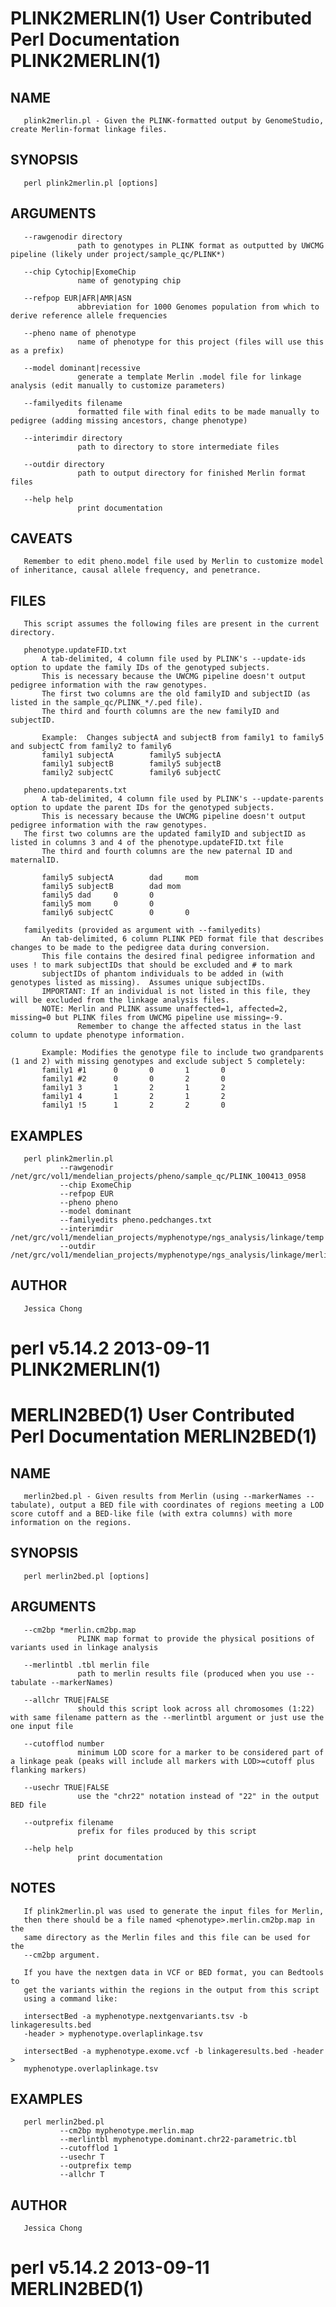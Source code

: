# PLINK2MERLIN(1)       User Contributed Perl Documentation      PLINK2MERLIN(1)



## NAME
       plink2merlin.pl - Given the PLINK-formatted output by GenomeStudio, create Merlin-format linkage files.

## SYNOPSIS
       perl plink2merlin.pl [options]

## ARGUMENTS
       --rawgenodir directory
                   path to genotypes in PLINK format as outputted by UWCMG pipeline (likely under project/sample_qc/PLINK*)

       --chip Cytochip|ExomeChip
                   name of genotyping chip

       --refpop EUR|AFR|AMR|ASN
                   abbreviation for 1000 Genomes population from which to derive reference allele frequencies

       --pheno name of phenotype
                   name of phenotype for this project (files will use this as a prefix)

       --model dominant|recessive
                   generate a template Merlin .model file for linkage analysis (edit manually to customize parameters)

       --familyedits filename
                   formatted file with final edits to be made manually to pedigree (adding missing ancestors, change phenotype)

       --interimdir directory
                   path to directory to store intermediate files

       --outdir directory
                   path to output directory for finished Merlin format files

       --help help
                   print documentation

## CAVEATS
       Remember to edit pheno.model file used by Merlin to customize model of inheritance, causal allele frequency, and penetrance.

## FILES
       This script assumes the following files are present in the current directory.

       phenotype.updateFID.txt
           A tab-delimited, 4 column file used by PLINK's --update-ids option to update the family IDs of the genotyped subjects.
           This is necessary because the UWCMG pipeline doesn't output pedigree information with the raw genotypes.
           The first two columns are the old familyID and subjectID (as listed in the sample_qc/PLINK_*/.ped file).
           The third and fourth columns are the new familyID and subjectID.

           Example:  Changes subjectA and subjectB from family1 to family5 and subjectC from family2 to family6
           family1 subjectA        family5 subjectA
           family1 subjectB        family5 subjectB
           family2 subjectC        family6 subjectC

       pheno.updateparents.txt
           A tab-delimited, 4 column file used by PLINK's --update-parents option to update the parent IDs for the genotyped subjects.
           This is necessary because the UWCMG pipeline doesn't output pedigree information with the raw genotypes.
	   The first two columns are the updated familyID and subjectID as listed in columns 3 and 4 of the phenotype.updateFID.txt file
           The third and fourth columns are the new paternal ID and maternalID.

           family5 subjectA        dad     mom
           family5 subjectB        dad mom
           family5 dad     0       0
           family5 mom     0       0
           family6 subjectC        0       0

       familyedits (provided as argument with --familyedits)
           An tab-delimited, 6 column PLINK PED format file that describes changes to be made to the pedigree data during conversion.
           This file contains the desired final pedigree information and uses ! to mark subjectIDs that should be excluded and # to mark
           subjectIDs of phantom individuals to be added in (with genotypes listed as missing).  Assumes unique subjectIDs.
           IMPORTANT: If an individual is not listed in this file, they will be excluded from the linkage analysis files.
           NOTE: Merlin and PLINK assume unaffected=1, affected=2, missing=0 but PLINK files from UWCMG pipeline use missing=-9.
                   Remember to change the affected status in the last column to update phenotype information.

           Example: Modifies the genotype file to include two grandparents (1 and 2) with missing genotypes and exclude subject 5 completely:
           family1 #1      0       0       1       0
           family1 #2      0       0       2       0
           family1 3       1       2       1       2
           family1 4       1       2       1       2
           family1 !5      1       2       2       0

## EXAMPLES
       perl plink2merlin.pl
               --rawgenodir /net/grc/vol1/mendelian_projects/pheno/sample_qc/PLINK_100413_0958
               --chip ExomeChip
               --refpop EUR
               --pheno pheno
               --model dominant
               --familyedits pheno.pedchanges.txt
               --interimdir /net/grc/vol1/mendelian_projects/myphenotype/ngs_analysis/linkage/temp
               --outdir /net/grc/vol1/mendelian_projects/myphenotype/ngs_analysis/linkage/merlin

## AUTHOR
       Jessica Chong 



# perl v5.14.2                      2013-09-11                   PLINK2MERLIN(1)









# MERLIN2BED(1)         User Contributed Perl Documentation        MERLIN2BED(1)



## NAME
       merlin2bed.pl - Given results from Merlin (using --markerNames --tabulate), output a BED file with coordinates of regions meeting a LOD score cutoff and a BED-like file (with extra columns) with more information on the regions.

## SYNOPSIS
       perl merlin2bed.pl [options]

## ARGUMENTS
       --cm2bp *merlin.cm2bp.map
                   PLINK map format to provide the physical positions of variants used in linkage analysis

       --merlintbl .tbl merlin file
                   path to merlin results file (produced when you use --tabulate --markerNames)

       --allchr TRUE|FALSE
                   should this script look across all chromosomes (1:22) with same filename pattern as the --merlintbl argument or just use the one input file

       --cutofflod number
                   minimum LOD score for a marker to be considered part of a linkage peak (peaks will include all markers with LOD>=cutoff plus flanking markers)

       --usechr TRUE|FALSE
                   use the "chr22" notation instead of "22" in the output BED file

       --outprefix filename
                   prefix for files produced by this script

       --help help
                   print documentation

## NOTES
       If plink2merlin.pl was used to generate the input files for Merlin,
       then there should be a file named <phenotype>.merlin.cm2bp.map in the
       same directory as the Merlin files and this file can be used for the
       --cm2bp argument.

       If you have the nextgen data in VCF or BED format, you can Bedtools to
       get the variants within the regions in the output from this script
       using a command like:

       intersectBed -a myphenotype.nextgenvariants.tsv -b linkageresults.bed
       -header > myphenotype.overlaplinkage.tsv

       intersectBed -a myphenotype.exome.vcf -b linkageresults.bed -header >
       myphenotype.overlaplinkage.tsv

## EXAMPLES
       perl merlin2bed.pl
               --cm2bp myphenotype.merlin.map
               --merlintbl myphenotype.dominant.chr22-parametric.tbl
               --cutofflod 1
               --usechr T
               --outprefix temp
               --allchr T

## AUTHOR
       Jessica Chong 


# perl v5.14.2                      2013-09-11                     MERLIN2BED(1)

